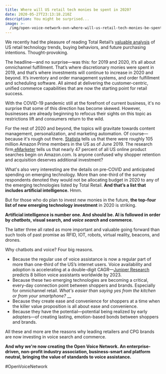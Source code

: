 ```yaml
---
title: Where will US retail tech monies be spent in 2020?
date: 2020-05-27T23:13:18.210Z
description: You might be surprised...
image: >-
  /img/open-voice-network-ovn-where-will-us-retail-tech-monies-be-spent-in-2020.jpeg
---
```

We recently had the pleasure of reading Total Retail’s [valuable analysis](https://mytotalretail.tradepub.com/free/w_totb14/) of US retail technology trends, buying behaviors, and future purchasing intentions. Thought-provoking. 

The headline—and no surprise—was this: for 2019 and 2020, it’s all about omnichannel fulfillment. That’s where discretionary monies were spent in 2019, and that’s where investments will continue to increase in 2020 and beyond. It’s inventory and order management systems, and order fulfillment and scheduling software. All aimed at delivering the customer-centric, unified commerce capabilities that are now the starting point for retail success.

With the COVID-19 pandemic still at the forefront of current business, it's no surprise that some of this direction has become skewed. However, businesses are already beginning to refocus their sights on this topic as restrictions lift and consumers return to the wild.

For the rest of 2020 and beyond, the topics will gravitate towards content management, personalization, and marketing automation. Of course—because it's rough out there. [Statista](https://www.statista.com/statistics/546894/number-of-amazon-prime-paying-members/) tells us that there were roughly 105 million Amazon Prime members in the US as of June 2019. The research firm[ eMarketer](https://www.emarketer.com/content/more-product-searches-start-on-amazon) tells us that nearly 47 percent of all US online product searches begin on Amazon.com. Is anyone confused why shopper retention and acquisition deserves additional investment?

What's also very interesting are the details on pre-COVID and anticipated spending on emerging technology. More than one-third of the survey respondents denoted they would not be allocating budget in 2020 to any of the emerging technologies listed by Total Retail. **And that’s a list that includes artificial intelligence.** Hmm.

But for those who do plan to invest new monies in the future, **the top-four list of new emerging technology investment** in 2020 is striking.

**Artificial intelligence is number one. And should be. AI is followed in order by _chatbots_, visual search, and _voice search_ and commerce.**

The latter three all rated as more important and valuable going forward than such tools of past promise as RFID, IOT, robots, virtual reality, beacons, and drones.

Why chatbots and voice?  Four big reasons.

* Because the regular use of voice assistance is now a regular part of more than one-third of the US’s internet users. Voice availability and adoption is accelerating at a double-digit CAGR—[Juniper Research](https://www.juniperresearch.com/press/press-releases/digital-voice-assistants-in-use-to-8-million-2023) predicts 8 billion voice assistants worldwide by 2023.
* Because these two emerging technologies are becoming a critical, every-day connection point between shoppers and brands. Especially for omnichannel retail. _What's easier than saying yes from the kitchen or from your smartphone?_ __
* Because they create ease and convenience for shoppers at a time when the killer value proposition is all about ease and convenience.
* Because they have the potential—potential being realized by early adopters—of creating lasting, emotion-based bonds between shoppers and brands.

All these and more are the reasons why leading retailers and CPG brands are now investing in voice search and commerce.

**And why we're now creating the Open Voice Network.  An enterprise-driven, non-profit industry association, business-smart and platform neutral, bringing the value of standards to voice assistance.**

\#OpenVoiceNetwork
